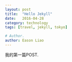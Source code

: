 ```yaml
---
layout: post
title:  "Hello Jekyll"
date:   2016-04-28
category: technology
tags: [travel, jekyll, tokyo]

# Author.
author: Eason Liao
---
```

我的第一篇POST.
